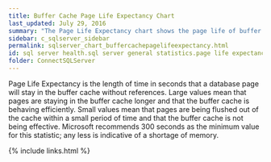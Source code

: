 ```yaml
---
title: Buffer Cache Page Life Expectancy Chart
last_updated: July 29, 2016
summary: "The Page Life Expectancy chart shows the page life of buffer cache pages over time."
sidebar: c_sqlserver_sidebar
permalink: sqlserver_chart_buffercachepagelifeexpectancy.html
id: sql server health.sql server general statistics.page life expectancy
folder: ConnectSQLServer
---
```




Page Life Expectancy is the length of time in seconds that a database page will stay in the buffer cache without references. Large values mean that pages are staying in the buffer cache longer and that the buffer cache is behaving efficiently. Small values mean that pages are being flushed out of the cache within a small period of time and that the buffer cache is not being effective. Microsoft recommends 300 seconds as the minimum value for this statistic; any less is indicative of a shortage of memory.


{% include links.html %}
